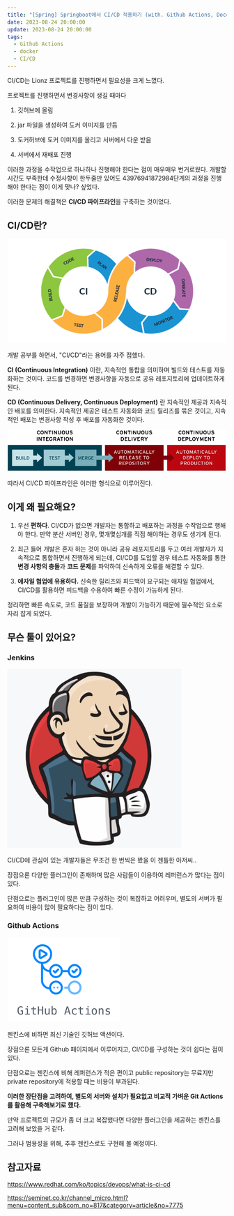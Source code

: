 ```yaml
---
title: "[Spring] Springboot에서 CI/CD 적용하기 (with. Github Actions, Docekr)"
date: 2023-08-24 20:00:00
update: 2023-08-24 20:00:00
tags:
  - Github Actions
  - docker
  - CI/CD
---
```


CI/CD는 Lionz 프로젝트를 진행하면서 필요성을 크게 느꼈다.

프로젝트를 진행하면서 변경사항이 생길 때마다 

1. 깃허브에 올림

2. jar 파일을 생성하여 도커 이미지를 만듬

3. 도커허브에 도커 이미지를 올리고 서버에서 다운 받음

2. 서버에서 재배포 진행

이러한 과정을 수작업으로 하나하나 진행해야 한다는 점이 매우매우 번거로웠다. 개발할 시간도 부족한데 수정사항이 한두줄만 있어도 43976941872984단계의 과정을 진행해야 한다는 점이 이게 맞나? 싶었다.

이러한 문제의 해결책은 **CI/CD 파이프라인**을 구축하는 것이었다.

## CI/CD란?

![](cicd.png)

개발 공부를 하면서, "CI/CD"라는 용어를 자주 접했다.

**CI (Continuous Integration)** 이란, 지속적인 통합을 의미하며 빌드와 테스트를 자동화하는 것이다. 코드를 변경하면 변경사항을 자동으로 공유 레포지토리에 업데이트하게 된다.

**CD (Continuous Delivery, Continuous Deployment)** 란 지속적인 제공과 지속적인 배포를 의미한다. 지속적인 제공은 테스트 자동화와 코드 릴리즈를 묶은 것이고, 지속적인 배포는 변경사항 작성 후 배포를 자동화한 것이다.

![](image.png)

따라서 CI/CD 파이프라인은 이러한 형식으로 이루어진다.

## 이게 왜 필요해요?

1. 우선 **편하다**. CI/CD가 없으면 개발자는 통합하고 배포하는 과정을 수작업으로 행해야 한다. 만약 분산 서버인 경우, 몇개몇십개를 직접 해야하는 경우도 생기게 된다. 

2. 최근 들어 개발은 혼자 하는 것이 아니라 공유 레포지토리를 두고 여러 개발자가 지속적으로 통합하면서 진행하게 되는데, CI/CD를 도입할 경우 테스트 자동화를 통한 **변경 사항의 충돌**과 **코드 문제**를 파악하여 신속하게 오류를 해결할 수 있다.

3. **애자일 협업에 유용하다.** 신속한 릴리즈와 피드백이 요구되는 애자일 협업에서, CI/CD를 활용하면 피드백을 수용하여 빠른 수정이 가능하게 된다.

정리하면 빠른 속도로, 코드 품질을 보장하며 개발이 가능하기 때문에 필수적인 요소로 자리 잡게 되었다.

## 무슨 툴이 있어요?

### Jenkins

![](image-1.png)

CI/CD에 관심이 있는 개발자들은 무조건 한 번씩은 봤을 이 젠틀한 아저씨..

장점으론 다양한 플러그인이 존재하며 많은 사람들이 이용하여 레퍼런스가 많다는 점이 있다.

단점으로는 플러그인이 많은 만큼 구성하는 것이 복잡하고 어려우며, 별도의 서버가 필요하여 비용이 많이 필요하다는 점이 있다.

### Github Actions

![](image-2.png)

젠킨스에 비하면 최신 기술인 깃허브 액션이다.

장점으론 모든게 Github 페이지에서 이루어지고, CI/CD를 구성하는 것이 쉽다는 점이 있다.

단점으로는 젠킨스에 비해 레퍼런스가 적은 편이고 public repository는 무료지만 private repository에 적용할 때는 비용이 부과된다.

**이러한 장단점을 고려하여, 별도의 서버와 설치가 필요없고 비교적 가벼운 Git Actions를 활용해 구축해보기로 했다.**

만약 프로젝트의 규모가 좀 더 크고 복잡했다면 다양한 플러그인을 제공하는 젠킨스를 고려해 보았을 거 같다.

그러나 범용성을 위해, 추후 젠킨스로도 구현해 볼 예정이다.

## 참고자료

https://www.redhat.com/ko/topics/devops/what-is-ci-cd

https://seminet.co.kr/channel_micro.html?menu=content_sub&com_no=817&category=article&no=7775

